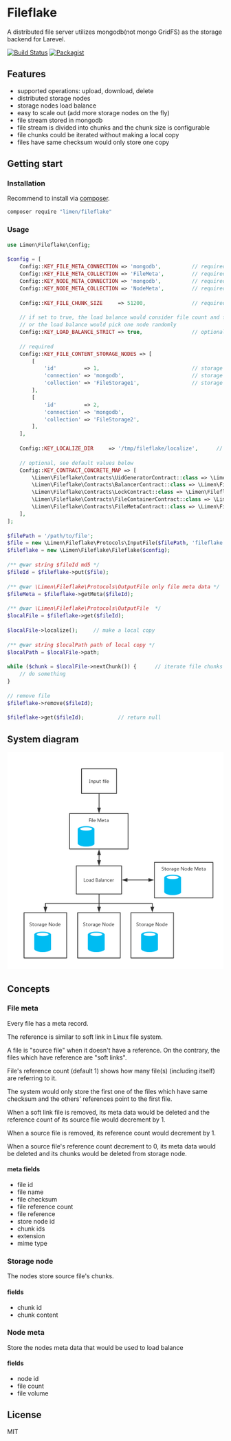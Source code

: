 # Fileflake

A distributed file server utilizes mongodb(not mongo GridFS) as the storage backend for Larevel.

[![Build Status](https://travis-ci.org/limen/fileflake.svg?branch=master)](https://travis-ci.org/limen/fileflake)
[![Packagist](https://img.shields.io/packagist/l/limen/fileflake.svg?maxAge=2592000)](https://packagist.org/packages/limen/fileflake)

## Features
+ supported operations: upload, download, delete
+ distributed storage nodes
+ storage nodes load balance
+ easy to scale out (add more storage nodes on the fly)
+ file stream stored in mongodb
+ file stream is divided into chunks and the chunk size is configurable
+ file chunks could be iterated without making a local copy
+ files have same checksum would only store one copy

## Getting start

### Installation

Recommend to install via [composer](https://getcomposer.org/ "").

```bash
composer require "limen/fileflake"
```

### Usage

```php
use Limen\Fileflake\Config;

$config = [
    Config::KEY_FILE_META_CONNECTION => 'mongodb',          // required, file meta connection
    Config::KEY_FILE_META_COLLECTION => 'FileMeta',         // required, file meta collection
    Config::KEY_NODE_META_CONNECTION => 'mongodb',          // required, node meta connection
    Config::KEY_NODE_META_COLLECTION => 'NodeMeta',         // required, node meta collection

    Config::KEY_FILE_CHUNK_SIZE     => 51200,               // required, chunk size in byte

    // if set to true, the load balance would consider file count and file volume of each storage node,
    // or the load balance would pick one node randomly
    Config::KEY_LOAD_BALANCE_STRICT => true,                // optional, default value is false

    // required
    Config::KEY_FILE_CONTENT_STORAGE_NODES => [
        [
            'id'         => 1,                              // storage node id, should be unique and unmodifiable
            'connection' => 'mongodb',                      // storage node connection
            'collection' => 'FileStorage1',                 // storage node collection
        ],
        [
            'id'         => 2,
            'connection' => 'mongodb',
            'collection' => 'FileStorage2',
        ],
    ],

    Config::KEY_LOCALIZE_DIR     => '/tmp/fileflake/localize',      // required, the temp local files stored in this directory

    // optional, see default values below
    Config::KEY_CONTRACT_CONCRETE_MAP => [
        \Limen\Fileflake\Contracts\UidGeneratorContract::class => \Limen\Fileflake\Support\UidGenerator::class,
        \Limen\Fileflake\Contracts\BalancerContract::class => \Limen\Fileflake\LoadBalancer::class,
        \Limen\Fileflake\Contracts\LockContract::class => \Limen\Fileflake\Lock\RedLock::class,
        \Limen\Fileflake\Contracts\FileContainerContract::class => \Limen\Fileflake\FileContainer::class,
        \Limen\Fileflake\Contracts\FileMetaContract::class => \Limen\Fileflake\Storage\FileMetaStorage::class,
    ],
];

$filePath = '/path/to/file';
$file = new \Limen\Fileflake\Protocols\InputFile($filePath, 'fileflake.png', filesize($filePath), 'png', 'image/png');
$fileflake = new \Limen\Fileflake\Fileflake($config);

/** @var string $fileId md5 */
$fileId = $fileflake->put($file);

/** @var \Limen\Fileflake\Protocols\OutputFile only file meta data */
$fileMeta = $fileflake->getMeta($fileId);

/** @var \Limen\Fileflake\Protocols\OutputFile  */
$localFile = $fileflake->get($fileId);

$localFile->localize();     // make a local copy

/** @var string $localPath path of local copy */
$localPath = $localFile->path;

while ($chunk = $localFile->nextChunk()) {      // iterate file chunks without making a local copy
    // do something
}
        
// remove file
$fileflake->remove($fileId);

$fileflake->get($fileId);           // return null
```

## System diagram

![fileflake](https://github.com/limen/resources/blob/master/fileflake.png)

## Concepts 

### File meta

Every file has a meta record. 

The reference is similar to soft link in Linux file system. 

A file is "source file" when it doesn't have a reference. On the contrary, the files which have reference are "soft links".

File's reference count (default 1) shows how many file(s) (including itself) are referring to it.

The system would only store the first one of the files which have same checksum and the others' references point to the first file.

When a soft link file is removed, its meta data would be deleted and the reference count of its source file would decrement by 1.

When a source file is removed, its reference count would decrement by 1.

When a source file's reference count decrement to 0, its meta data would be deleted and its chunks would be deleted from storage node.

#### meta fields

+ file id
+ file name
+ file checksum
+ file reference count
+ file reference
+ store node id
+ chunk ids
+ extension
+ mime type

### Storage node

The nodes store source file's chunks.

#### fields

+ chunk id
+ chunk content

### Node meta

Store the nodes meta data that would be used to load balance

#### fields

+ node id
+ file count
+ file volume

## License

MIT